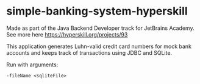 # simple-banking-system-hyperskill
Made as part of the Java Backend Developer track for JetBrains Academy. See more here https://hyperskill.org/projects/93

This application generates Luhn-valid credit card numbers for mock bank accounts and keeps track of transactions using JDBC and SQLite.

Run with arguments:
```
-fileName <sqliteFile>
```
